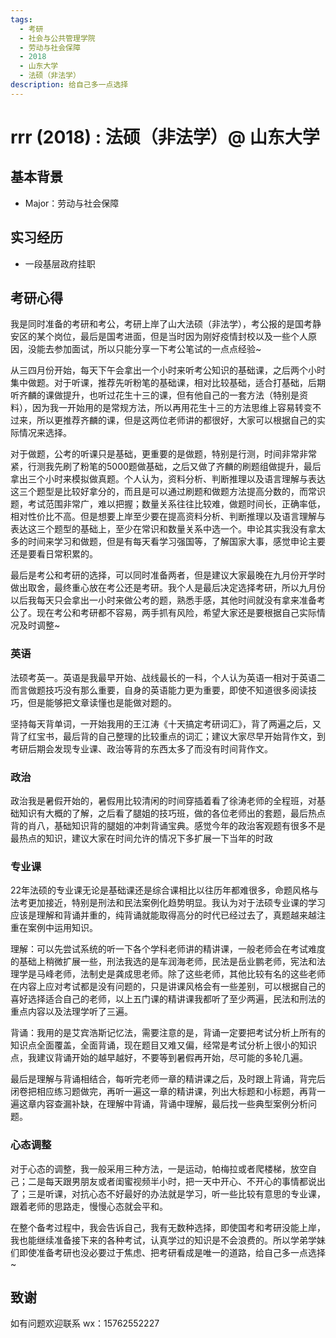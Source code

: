 ```yaml
---
tags:
  - 考研
  - 社会与公共管理学院
  - 劳动与社会保障
  - 2018
  - 山东大学
  - 法硕（非法学）
description: 给自己多一点选择
---
```


# rrr (2018) : 法硕（非法学）@ 山东大学

## 基本背景

- Major：劳动与社会保障

## 实习经历

- 一段基层政府挂职

## 考研心得

我是同时准备的考研和考公，考研上岸了山大法硕（非法学），考公报的是国考静安区的某个岗位，最后是国考进面，但是当时因为刚好疫情封校以及一些个人原因，没能去参加面试，所以只能分享一下考公笔试的一点点经验~

从三四月份开始，每天下午会拿出一个小时来听考公知识的基础课，之后两个小时集中做题。对于听课，推荐先听粉笔的基础课，相对比较基础，适合打基础，后期听齐麟的课做提升，也听过花生十三的课，但有他自己的一套方法（特别是资料），因为我一开始用的是常规方法，所以再用花生十三的方法思维上容易转变不过来，所以更推荐齐麟的课，但是这两位老师讲的都很好，大家可以根据自己的实际情况来选择。

对于做题，公考的听课只是基础，更重要的是做题，特别是行测，时间非常非常紧，行测我先刷了粉笔的5000题做基础，之后又做了齐麟的刷题组做提升，最后拿出三个小时来模拟做真题。个人认为，资料分析、判断推理以及语言理解与表达这三个题型是比较好拿分的，而且是可以通过刷题和做题方法提高分数的，而常识题，考试范围非常广，难以把握；数量关系往往比较难，做题时间长，正确率低，相对性价比不高。但是想要上岸至少要在提高资料分析、判断推理以及语言理解与表达这三个题型的基础上，至少在常识和数量关系中选一个。申论其实我没有拿太多的时间来学习和做题，但是有每天看学习强国等，了解国家大事，感觉申论主要还是要看日常积累的。

最后是考公和考研的选择，可以同时准备两者，但是建议大家最晚在九月份开学时做出取舍，最终重心放在考公还是考研。我个人是最后决定选择考研，所以九月份以后我每天只会拿出一小时来做公考的题，熟悉手感，其他时间就没有拿来准备考公了。现在考公和考研都不容易，两手抓有风险，希望大家还是要根据自己实际情况及时调整~

### 英语
法硕考英一。英语是我最早开始、战线最长的一科，个人认为英语一相对于英语二而言做题技巧没有那么重要，自身的英语能力更为重要，即使不知道很多阅读技巧，但是能够把文章读懂也是能做对题的。

坚持每天背单词，一开始我用的王江涛《十天搞定考研词汇》，背了两遍之后，又背了红宝书，最后背的自己整理的比较重点的词汇；建议大家尽早开始背作文，到考研后期会发现专业课、政治等背的东西太多了而没有时间背作文。

### 政治

政治我是暑假开始的，暑假用比较清闲的时间穿插着看了徐涛老师的全程班，对基础知识有大概的了解，之后看了腿姐的技巧班，做的各位老师出的套题，最后热点背的肖八，基础知识背的腿姐的冲刺背诵宝典。感觉今年的政治客观题有很多不是最热点的知识，建议大家在时间允许的情况下多扩展一下当年的时政


### 专业课

22年法硕的专业课无论是基础课还是综合课相比以往历年都难很多，命题风格与法考更加接近，特别是刑法和民法案例化趋势明显。我认为对于法硕专业课的学习应该是理解和背诵并重的，纯背诵就能取得高分的时代已经过去了，真题越来越注重在案例中运用知识。

理解：可以先尝试系统的听一下各个学科老师讲的精讲课，一般老师会在考试难度的基础上稍微扩展一些，刑法我选的是车润海老师，民法是岳业鹏老师，宪法和法理学是马峰老师，法制史是龚成思老师。除了这些老师，其他比较有名的这些老师在内容上应对考试都是没有问题的，只是讲课风格会有一些差别，可以根据自己的喜好选择适合自己的老师，以上五门课的精讲课我都听了至少两遍，民法和刑法的重点内容以及法理学听了三遍。

背诵：我用的是艾宾浩斯记忆法，需要注意的是，背诵一定要把考试分析上所有的知识点全面覆盖，全面背诵，现在题目又难又偏，经常是考试分析上很小的知识点，我建议背诵开始的越早越好，不要等到暑假再开始，尽可能的多轮几遍。

最后是理解与背诵相结合，每听完老师一章的精讲课之后，及时跟上背诵，背完后闭卷把相应练习题做完，再听一遍这一章的精讲课，列出大标题和小标题，再背一遍这章内容查漏补缺，在理解中背诵，背诵中理解，最后找一些典型案例分析问题。

### 心态调整

对于心态的调整，我一般采用三种方法，一是运动，帕梅拉或者爬楼梯，放空自己；二是每天跟男朋友或者闺蜜视频半小时，把一天中开心、不开心的事情都说出了；三是听课，对抗心态不好最好的办法就是学习，听一些比较有意思的专业课，跟着老师的思路走，慢慢心态就会平和。

在整个备考过程中，我会告诉自己，我有无数种选择，即使国考和考研没能上岸，我也能继续准备接下来的各种考试，认真学过的知识是不会浪费的。所以学弟学妹们即使准备考研也没必要过于焦虑、把考研看成是唯一的道路，给自己多一点选择~


## 致谢

如有问题欢迎联系 wx：15762552227

